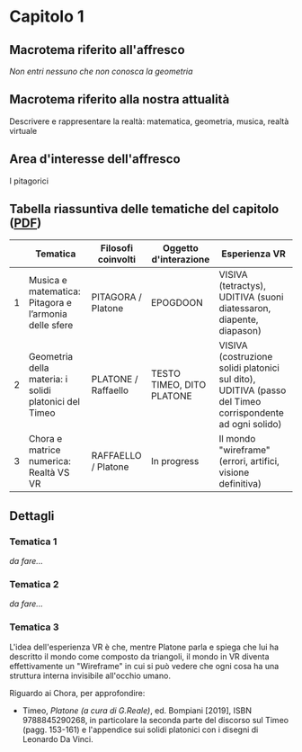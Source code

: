 # Capitolo 1

## Macrotema riferito all'affresco

_Non entri nessuno che non conosca la geometria_

## Macrotema riferito alla nostra attualità

Descrivere e rappresentare la realtà: matematica, geometria, musica, realtà virtuale

## Area d'interesse dell'affresco

I pitagorici

## Tabella riassuntiva delle tematiche del capitolo ([PDF](https://github.com/marconicivitavecchia/the-school-of-athens-vr/files/10178230/tabella.capitolo.1.pdf))

|   | **Tematica**                          | **Filosofi coinvolti** | **Oggetto d'interazione** | **Esperienza VR** |
|---|---------------------------------------|------------------------|---------------------------|-------------------|
| 1 | Musica e matematica: Pitagora e l’armonia delle sfere |PITAGORA / Platone|EPOGDOON|VISIVA (tetractys), UDITIVA (suoni diatessaron, diapente, diapason)|
| 2 | Geometria della materia: i solidi platonici del Timeo |PLATONE / Raffaello|TESTO TIMEO, DITO PLATONE|VISIVA (costruzione solidi platonici sul dito), UDITIVA (passo del Timeo corrispondente ad ogni solido)|
| 3 | Chora e matrice numerica: Realtà VS VR                |RAFFAELLO / Platone|In progress|Il mondo "wireframe" (errori, artifici, visione definitiva)|

## Dettagli

### Tematica 1

_da fare..._

### Tematica 2

_da fare..._

### Tematica 3

L'idea dell'esperienza VR è che, mentre Platone parla e spiega che lui ha descritto il mondo come composto da triangoli, il mondo in VR diventa effettivamente un "Wireframe" in cui si può vedere che ogni cosa ha una struttura interna invisibile all'occhio umano.

Riguardo ai Chora, per approfondire:

- Timeo, _Platone (a cura di G.Reale)_, ed. Bompiani [2019], ISBN 9788845290268, in particolare la seconda parte del discorso sul Timeo (pagg. 153-161) e l'appendice sui solidi platonici con i disegni di Leonardo Da Vinci.

